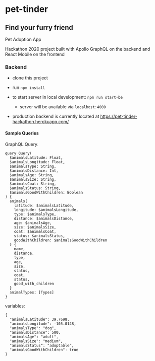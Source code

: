 # pet-tinder
## Find your furry friend
Pet Adoption App

Hackathon 2020 project built with Apollo GraphQL on the backend and React Mobile on the frontend

### Backend

- clone this project
- run `npm install`
- to start server in local development: `npm run start-be`
  - server will be available via `localhost:4000`
  
- production backend is currently located at https://pet-tinder-hackathon.herokuapp.com/

#### Sample Queries

GraphQL Query:
```gql
query Query(
  $animalsLatitude: Float,
  $animalsLongitude: Float,
  $animalsType: String,
  $animalsDistance: Int,
  $animalsAge: String,
  $animalsSize: String,
  $animalsCoat: String,
  $animalsStatus: String,
  $animalsGoodWithChildren: Boolean
) {
  animals(
    latitude: $animalsLatitude,
    longitude: $animalsLongitude,
    type: $animalsType,
    distance: $animalsDistance,
    age: $animalsAge,
    size: $animalsSize,
    coat: $animalsCoat,
    status: $animalsStatus,
    goodWithChildren: $animalsGoodWithChildren
  ) {
    name,
    distance,
    type,
    age,
    size,
    status,
    coat,
    status,
    good_with_children
  }
  animalTypes: [Types]
}
```

variables:
```
{
  "animalsLatitude": 39.7698,
  "animalsLongitude": -105.0148,
  "animalsType": "dog",
  "animalsDistance": 500,
  "animalsAge": "adult",
  "animalsSize": "medium",
  "animalsStatus": "adoptable",
  "animalsGoodWithChildren": true
}
```

